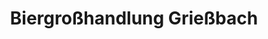 ---
title: "Biergroßhandlung Grießbach"
url: /altenberg/biergrosshandlung-griessbach/
shop: Getränke
---